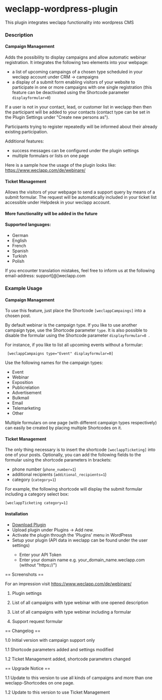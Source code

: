 # weclapp-wordpress-plugin

This plugin integrates weclapp functionality into wordpress CMS

<h3> Description </h3>

<h4> Campaign Management </h4>

Adds the possibility to display campaigns and allow automatic webinar registration. It integrates the following two elements into your webpage:

* a list of upcoming campaings of a chosen type scheduled in your weclapp account under CRM -> campaigns
* a display of a submit form enabling visitors of your website to participate in one or more campaigns with one single registration (this feature can be deactivated using the Shortcode parameter <code>displayformular=0</code>)

If a user is not in your contact, lead, or customer list in weclapp then then the participant will be added to your contacts (contact type can be set in the Plugin Settings under "Create new persons as").

Participants trying to register repeatedly will be informed about their already existing participation. 

Additional features: 

* success messages can be configured under the plugin settings
* multiple formulars or lists on one page 

Here is a sample how the usage of the plugin looks like: https://www.weclapp.com/de/webinare/

<h4> Ticket Management </h4>

Allows the visitors of your webpage to send a support query by means of a submit formular. The request will be automatically included in your ticket list accessible under Helpdesk in your weclapp account.

<h4> More functionality will be added in the future </h4>

<h4> Supported languages: </h4>

* German
* English
* French
* Spanish
* Turkish
* Polish

If you encounter translation mistakes, feel free to inform us at the following email-address: support[@]weclapp.com

<h3> Example Usage </h3>

<h4> Campaign Management </h4>

To use this feature, just place the Shortcode <code>[weclappCampaings]</code> into a chosen post. 

By default webinar is the campaign type. If you like to use another campaign type, use the Shortcode parameter <code>type</code>. It is also possible to disable the formular using the Shortcode parameter <code>displayformular=0 </code>. 

For instance, if you like to list all upcoming events without a formular:

<code> [weclappCampaigns type="Event" displayformular=0] </code>

Use the following names for the campaign types:

* Event
* Webinar
* Exposition 
* Publicrelation
* Advertisement
* Bulkmail
* Email
* Telemarketing
* Other

Multiple formulars on one page (with different campaign types respectively) can easily be created by placing multiple Shortcodes on it.

<h4> Ticket Management </h4>

The only thing necessary is to insert the shortcode <code>[weclappTicketing]</code> into one of your posts. 
Optionally, you can add the following fields to the formular using the shortcode parameters in brackets:

* phone number (<code>phone_number=1</code>)
* additional recipients (<code>additional_recipients=1</code>)
* category (<code>category=1</code>)

For example, the following shortcode will display the submit formular including a category select box:

<code>[weclappTicketing category=1]</code>
  

<h4>Installation</h4>
<ul>
<li><a href="https://github.com/ertanoe/wordpress-plugin/archive/master.zip">Download Plugin</a></li>
<li>Upload plugin under Plugins -> Add new.</li>
<li>Activate the plugin through the 'Plugins' menu in WordPress</li>
<li>Setup your plugin (API data in weclapp can be found under the user settings)</li>
<ul> 
  <li>Enter your API Token</li>
  <li>Enter your domain name e.g. your_domain_name.weclapp.com (without "https://")</li>
</ul>
</ul>


== Screenshots ==

For an impression visit https://www.weclapp.com/de/webinare/

1. Plugin settings

2. List of all campaigns with type webinar with one opened description

3. List of all campaigns with type webinar including a formular

4. Support request formular

== Changelog ==

1.0 Initial version with campaign support only

1.1 Shortcode parameters added and settings modified

1.2 Ticket Management added, shortcode parameters changed 

== Upgrade Notice ==

1.1 Update to this version to use all kinds of campaigns and more than one weclapp-Shortcodes on one page.

1.2 Update to this version to use Ticket Management 



  

